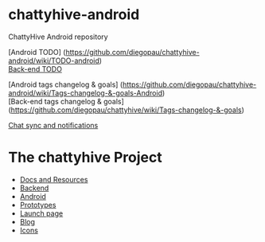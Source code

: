 chattyhive-android
==================

ChattyHive Android repository

[Android TODO] (https://github.com/diegopau/chattyhive-android/wiki/TODO-android)  
[Back-end TODO](https://github.com/diegopau/chattyhive/wiki/TODO-back-end)  

[Android tags changelog & goals] (https://github.com/diegopau/chattyhive-android/wiki/Tags-changelog-&-goals-Android)  
[Back-end tags changelog & goals] (https://github.com/diegopau/chattyhive/wiki/Tags-changelog-&-goals)  

[Chat sync and notifications](https://github.com/diegopau/chattyhive/wiki/Chats-sync-and-notifications-(basic-approach,-may-change-in-the-future))

The chattyhive Project
======================

 - [Docs and Resources](https://github.com/diegopau/chattyhive-resources)
 - [Backend](https://github.com/diegopau/chattyhive-backend)
 - [Android](https://github.com/jonathrodriguez/chattyhive-android)
 - [Prototypes](https://github.com/diegopau/chattyhive-prototypes)
 - [Launch page](https://github.com/diegopau/chattyhive-launch)
 - [Blog](https://github.com/diegopau/chattyhive-blog)
 - [Icons](https://github.com/diegopau/chattyhive-icons)

